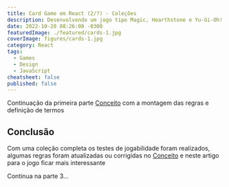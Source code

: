 ```yaml
---
title: Card Game em React (2/?) - Coleções
description: Desenvolvendo um jogo tipo Magic, Hearthstone e Yu-Gi-Oh! do conceito até a entrega com React (Parte 2 de ?)
date: 2022-10-20 08:26:08 -0300
featuredImage: ./featured/cards-1.jpg
coverImage: figures/cards-1.jpg
category: React
tags:
  - Games
  - Design
  - JavaScript
cheatsheet: false
published: false
---
```


Continuação da primeira parte [Conceito](/card-game-em-react-parte-1) com a montagem das regras e definição de termos

## Conclusão

Com uma coleção completa os testes de jogabilidade foram realizados, algumas regras foram atualizadas ou corrigidas no [Conceito](/card-game-em-react-parte-1) e neste artigo para o jogo ficar mais interessante

Continua na parte 3...
